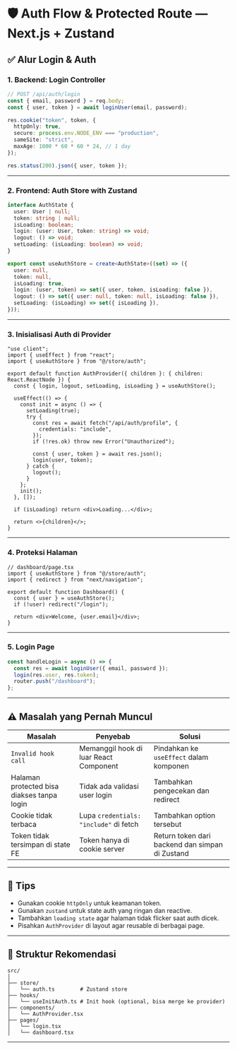 # 🛡️ Auth Flow & Protected Route — Next.js + Zustand

## ✅ Alur Login & Auth

### 1. Backend: Login Controller

```ts
// POST /api/auth/login
const { email, password } = req.body;
const { user, token } = await loginUser(email, password);

res.cookie("token", token, {
  httpOnly: true,
  secure: process.env.NODE_ENV === "production",
  sameSite: "strict",
  maxAge: 1000 * 60 * 60 * 24, // 1 day
});

res.status(200).json({ user, token });
```

---

### 2. Frontend: Auth Store with Zustand

```ts
interface AuthState {
  user: User | null;
  token: string | null;
  isLoading: boolean;
  login: (user: User, token: string) => void;
  logout: () => void;
  setLoading: (isLoading: boolean) => void;
}

export const useAuthStore = create<AuthState>((set) => ({
  user: null,
  token: null,
  isLoading: true,
  login: (user, token) => set({ user, token, isLoading: false }),
  logout: () => set({ user: null, token: null, isLoading: false }),
  setLoading: (isLoading) => set({ isLoading }),
}));
```

---

### 3. Inisialisasi Auth di Provider

```tsx
"use client";
import { useEffect } from "react";
import { useAuthStore } from "@/store/auth";

export default function AuthProvider({ children }: { children: React.ReactNode }) {
  const { login, logout, setLoading, isLoading } = useAuthStore();

  useEffect(() => {
    const init = async () => {
      setLoading(true);
      try {
        const res = await fetch("/api/auth/profile", {
          credentials: "include",
        });
        if (!res.ok) throw new Error("Unauthorized");

        const { user, token } = await res.json();
        login(user, token);
      } catch {
        logout();
      }
    };
    init();
  }, []);

  if (isLoading) return <div>Loading...</div>;

  return <>{children}</>;
}
```

---

### 4. Proteksi Halaman

```tsx
// dashboard/page.tsx
import { useAuthStore } from "@/store/auth";
import { redirect } from "next/navigation";

export default function Dashboard() {
  const { user } = useAuthStore();
  if (!user) redirect("/login");

  return <div>Welcome, {user.email}</div>;
}
```

---

### 5. Login Page

```ts
const handleLogin = async () => {
  const res = await loginUser({ email, password });
  login(res.user, res.token);
  router.push("/dashboard");
};
```

---

## ⚠️ Masalah yang Pernah Muncul

| Masalah | Penyebab | Solusi |
|--------|----------|--------|
| `Invalid hook call` | Memanggil hook di luar React Component | Pindahkan ke `useEffect` dalam komponen |
| Halaman protected bisa diakses tanpa login | Tidak ada validasi user login | Tambahkan pengecekan dan redirect |
| Cookie tidak terbaca | Lupa `credentials: "include"` di fetch | Tambahkan option tersebut |
| Token tidak tersimpan di state FE | Token hanya di cookie server | Return token dari backend dan simpan di Zustand |

---

## 📌 Tips

- Gunakan cookie `httpOnly` untuk keamanan token.
- Gunakan `zustand` untuk state auth yang ringan dan reactive.
- Tambahkan `loading state` agar halaman tidak flicker saat auth dicek.
- Pisahkan `AuthProvider` di layout agar reusable di berbagai page.

---

## 📁 Struktur Rekomendasi

```
src/
│
├── store/
│   └── auth.ts        # Zustand store
├── hooks/
│   └── useInitAuth.ts # Init hook (optional, bisa merge ke provider)
├── components/
│   └── AuthProvider.tsx
├── pages/
│   └── login.tsx
│   └── dashboard.tsx
```

--- 